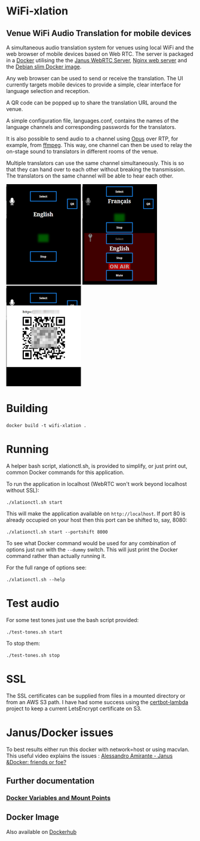 # WiFi-xlation
## Venue WiFi Audio Translation for mobile devices
A simultaneous audio translation system for venues using local WiFi and the web browser of mobile devices based on Web RTC. The server is packaged in a [Docker](https://www.docker.com/) utilising the the [Janus WebRTC Server](https://github.com/meetecho/janus-gateway), [Nginx web server](https://www.nginx.com/) and the [Debian slim Docker image](https://hub.docker.com/_/debian).

Any web browser can be used to send or receive the translation. The UI currently targets mobile devices to provide a simple, clear interface for language selection and reception.

A QR code can be popped up to share the translation URL around the venue.

A simple configuration file, languages.conf, contains the names of the language channels and corresponding passwords for the translators.

It is also possible to send audio to a channel using [Opus](https://opus-codec.org/) over RTP, for example, from [ffmpeg](https://ffmpeg.org/). This way, one channel can then be used to relay the on-stage sound to translators in different rooms of the venue.

Multiple translators can use the same channel simultaneously. This is so that they can hand over to each other without breaking the transmission. The translators on the same channel will be able to hear each other.

![](src/doc/img/rx.png) ![](src/doc/img/tx.png) ![](src/doc/img/qr.png)


# Building

`docker build -t wifi-xlation .`


# Running

A helper bash script, xlationctl.sh, is provided to simplify, or just print out, common Docker commands for this application.

To run the application in localhost (WebRTC won't work beyond localhost without SSL):

`./xlationctl.sh start`

This will make the application available on `http://localhost`. If port 80 is already occupied on your host then this port can be shifted to, say, 8080:

`./xlationctl.sh start --portshift 8000`

To see what Docker command would be used for any combination of options just run with the `--dummy` switch. This will just print the Docker command rather than actually running it.

For the full range of options see:

`./xlationctl.sh --help`

# Test audio

For some test tones just use the bash script provided:

`./test-tones.sh start`

To stop them:

`./test-tones.sh stop`

# SSL

The SSL certificates can be supplied from files in a mounted directory or from an AWS S3 path. I have had some success using the [certbot-lambda](https://github.com/kingsoftgames/certbot-lambda) project to keep a current LetsEncrypt certificate on S3.

# Janus/Docker issues

To best results either run this docker with network=host or using macvlan. This useful video explains the issues : [Alessandro Amirante - Janus &Docker: friends or foe?](https://youtu.be/mrV2BQ95UFY)

## Further documentation

### [Docker Variables and Mount Points](src/doc/Docker%20variables%20and%20mount%20points.md)

## Docker Image
Also available on [Dockerhub](https://hub.docker.com/r/simonblandford/wifi-xlation)

